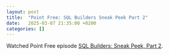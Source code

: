 ```yaml
---
layout: post
title:  "Point Free: SQL Builders Sneak Peek Part 2"
date:   2025-03-07 21:35:00 +0200
categories: []
---
```

Watched Point Free episode  [SQL Builders: Sneak Peek, Part 2](https://www.pointfree.co/episodes/ep315-sql-builders-sneak-peek-part-2).
